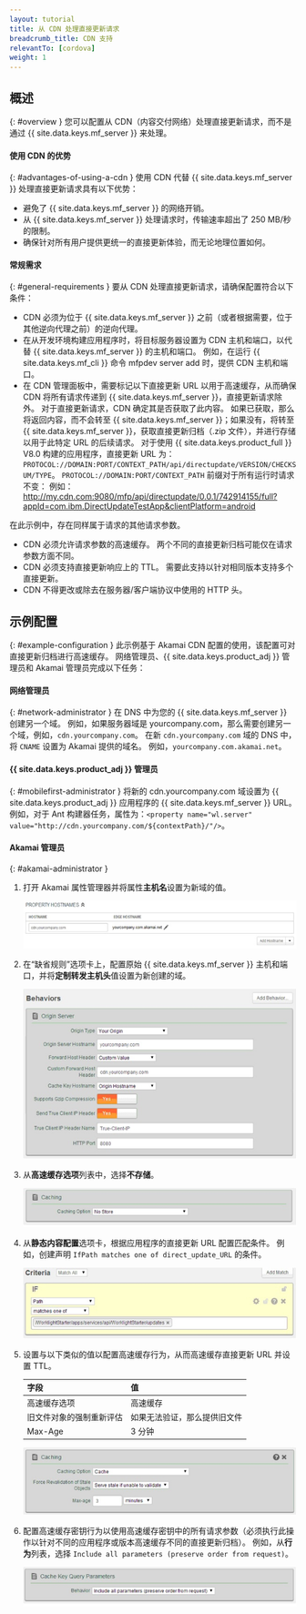 ```yaml
---
layout: tutorial
title: 从 CDN 处理直接更新请求
breadcrumb_title: CDN 支持
relevantTo: [cordova]
weight: 1
---
```

## 概述
{: #overview }
您可以配置从 CDN（内容交付网络）处理直接更新请求，而不是通过 {{ site.data.keys.mf_server }} 来处理。

#### 使用 CDN 的优势
{: #advantages-of-using-a-cdn }
使用 CDN 代替 {{ site.data.keys.mf_server }} 处理直接更新请求具有以下优势：

* 避免了 {{ site.data.keys.mf_server }} 的网络开销。
* 从 {{ site.data.keys.mf_server }} 处理请求时，传输速率超出了 250 MB/秒的限制。
* 确保针对所有用户提供更统一的直接更新体验，而无论地理位置如何。

#### 常规需求
{: #general-requirements }
要从 CDN 处理直接更新请求，请确保配置符合以下条件：

* CDN 必须为位于 {{ site.data.keys.mf_server }} 之前（或者根据需要，位于其他逆向代理之前）的逆向代理。
* 在从开发环境构建应用程序时，将目标服务器设置为 CDN 主机和端口，以代替 {{ site.data.keys.mf_server }} 的主机和端口。 例如，在运行 {{ site.data.keys.mf_cli }} 命令 mfpdev server add 时，提供 CDN 主机和端口。
* 在 CDN 管理面板中，需要标记以下直接更新 URL 以用于高速缓存，从而确保 CDN 将所有请求传递到 {{ site.data.keys.mf_server }}，直接更新请求除外。 对于直接更新请求，CDN 确定其是否获取了此内容。 如果已获取，那么将返回内容，而不会转至 {{ site.data.keys.mf_server }}；如果没有，将转至 {{ site.data.keys.mf_server }}，获取直接更新归档（.zip 文件），并进行存储以用于此特定 URL 的后续请求。 对于使用 {{ site.data.keys.product_full }} V8.0 构建的应用程序，直接更新 URL 为：`PROTOCOL://DOMAIN:PORT/CONTEXT_PATH/api/directupdate/VERSION/CHECKSUM/TYPE`。
`PROTOCOL://DOMAIN:PORT/CONTEXT_PATH` 前缀对于所有运行时请求不变： 例如：http://my.cdn.com:9080/mfp/api/directupdate/0.0.1/742914155/full?appId=com.ibm.DirectUpdateTestApp&clientPlatform=android

在此示例中，存在同样属于请求的其他请求参数。

* CDN 必须允许请求参数的高速缓存。 两个不同的直接更新归档可能仅在请求参数方面不同。
* CDN 必须支持直接更新响应上的 TTL。 需要此支持以针对相同版本支持多个直接更新。
* CDN 不得更改或除去在服务器/客户端协议中使用的 HTTP 头。

## 示例配置
{: #example-configuration }
此示例基于 Akamai CDN 配置的使用，该配置可对直接更新归档进行高速缓存。 网络管理员、{{ site.data.keys.product_adj }} 管理员和 Akamai 管理员完成以下任务：

#### 网络管理员
{: #network-administrator }
在 DNS 中为您的 {{ site.data.keys.mf_server }} 创建另一个域。 例如，如果服务器域是 yourcompany.com，那么需要创建另一个域，例如，`cdn.yourcompany.com`。
在新 `cdn.yourcompany.com` 域的 DNS 中，将 `CNAME` 设置为 Akamai 提供的域名。 例如，`yourcompany.com.akamai.net`。

#### {{ site.data.keys.product_adj }} 管理员
{: #mobilefirst-administrator }
将新的 cdn.yourcompany.com 域设置为 {{ site.data.keys.product_adj }} 应用程序的 {{ site.data.keys.mf_server }} URL。 例如，对于 Ant 构建器任务，属性为：`<property name="wl.server" value="http://cdn.yourcompany.com/${contextPath}/"/>`。

#### Akamai 管理员
{: #akamai-administrator }
1. 打开 Akamai 属性管理器并将属性**主机名**设置为新域的值。

    ![将属性主机名设置为新域的值](direct_update_cdn_3.jpg)
    
2. 在“缺省规则”选项卡上，配置原始 {{ site.data.keys.mf_server }} 主机和端口，并将**定制转发主机头**值设置为新创建的域。

    ![将“定制转发主机头”值设置为新创建的域](direct_update_cdn_4.jpg)
    
3. 从**高速缓存选项**列表中，选择**不存储**。

    ![在“高速缓存选项”列表中，选择“不存储”。](direct_update_cdn_5.jpg)

4. 从**静态内容配置**选项卡，根据应用程序的直接更新 URL 配置匹配条件。 例如，创建声明 `IfPath matches one of direct_update_URL` 的条件。

    ![根据应用程序的直接更新 URL 配置匹配条件](direct_update_cdn_6.jpg)
    
5. 设置与以下类似的值以配置高速缓存行为，从而高速缓存直接更新 URL 并设置 TTL。

    | 字段 | 值 |
    |-------|-------|
    | 高速缓存选项 | 高速缓存 |
    | 旧文件对象的强制重新评估 | 如果无法验证，那么提供旧文件 |
    | Max-Age | 3 分钟 |

    ![设置值以配置高速缓存行为](direct_update_cdn_7.jpg)

6. 配置高速缓存密钥行为以使用高速缓存密钥中的所有请求参数（必须执行此操作以针对不同的应用程序或版本高速缓存不同的直接更新归档）。 例如，从**行为**列表，选择 `Include all parameters (preserve order from request)`。

    ![配置高速缓存密钥行为以使用高速缓存密钥中的所有请求参数](direct_update_cdn_8.jpg)


